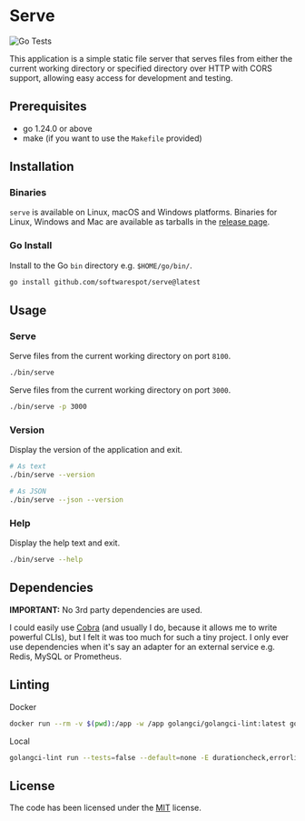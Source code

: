 # Serve

![Go Tests](https://github.com/softwarespot/serve/actions/workflows/go.yml/badge.svg)

This application is a simple static file server that serves files from either the current working directory or specified directory over HTTP with CORS support, allowing easy access for development and testing.

## Prerequisites

- go 1.24.0 or above
- make (if you want to use the `Makefile` provided)

## Installation

### Binaries

`serve` is available on Linux, macOS and Windows platforms.
Binaries for Linux, Windows and Mac are available as tarballs in the [release page](https://github.com/softwarespot/serve/releases).

### Go Install

Install to the Go `bin` directory e.g. `$HOME/go/bin/`.

```bash
go install github.com/softwarespot/serve@latest
```

## Usage

### Serve

Serve files from the current working directory on port `8100`.

```bash
./bin/serve
```

Serve files from the current working directory on port `3000`.

```bash
./bin/serve -p 3000
```

### Version

Display the version of the application and exit.

```bash
# As text
./bin/serve --version

# As JSON
./bin/serve --json --version
```

### Help

Display the help text and exit.

```bash
./bin/serve --help
```

## Dependencies

**IMPORTANT:** No 3rd party dependencies are used.

I could easily use [Cobra](https://github.com/spf13/cobra) (and usually I do,
because it allows me to write powerful CLIs), but I felt it was too much for
such a tiny project. I only ever use dependencies when it's say an adapter for
an external service e.g. Redis, MySQL or Prometheus.

## Linting

Docker

```bash
docker run --rm -v $(pwd):/app -w /app golangci/golangci-lint:latest golangci-lint run --tests=false --default=none -E durationcheck,errorlint,exhaustive,gocritic,ineffassign,misspell,predeclared,revive,staticcheck,unparam,unused,whitespace --max-issues-per-linter=10000 --max-same-issues=10000
```

Local

```bash
golangci-lint run --tests=false --default=none -E durationcheck,errorlint,exhaustive,gocritic,ineffassign,misspell,predeclared,revive,staticcheck,unparam,unused,whitespace --max-issues-per-linter=10000 --max-same-issues=10000
```

## License

The code has been licensed under the [MIT](https://opensource.org/license/mit) license.
